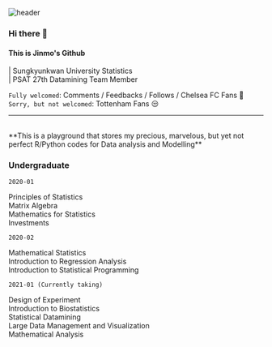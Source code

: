 ![header](https://capsule-render.vercel.app/api?type=wave&color=auto&height=300&section=header&text=capsule%20render&fontSize=90)


### Hi there 👋

#### This is Jinmo's Github

| Sungkyunkwan University Statistics<br>
| PSAT 27th Datamining Team Member

`Fully welcomed`: Comments / Feedbacks / Follows / Chelsea FC Fans 💙<br>
`Sorry, but not welcomed`: Tottenham Fans 😒<br>
___
<br>
**This is a playground that stores my precious, marvelous, but yet not perfect R/Python codes for Data analysis and Modelling**

### Undergraduate

`2020-01`

Principles of Statistics<br>
Matrix Algebra<br>
Mathematics for Statistics<br>
Investments<br>

`2020-02`

Mathematical Statistics<br>
Introduction to Regression Analysis<br>
Introduction to Statistical Programming<br>

`2021-01 (Currently taking)`

Design of Experiment<br>
Introduction to Biostatistics<br>
Statistical Datamining<br>
Large Data Management and Visualization<br>
Mathematical Analysis


<!--
**morcellinus/Morcellinus** is a ✨ _special_ ✨ repository because its `README.md` (this file) appears on your GitHub profile.

Here are some ideas to get you started:

- 🔭 I’m currently working on ...
- 🌱 I’m currently learning ...
- 👯 I’m looking to collaborate on ...
- 🤔 I’m looking for help with ...
- 💬 Ask me about ...
- 📫 How to reach me: ...
- 😄 Pronouns: ...
- ⚡ Fun fact: ...'
- 
I'm currently working on
